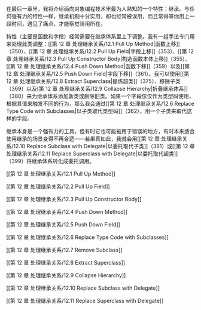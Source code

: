 在最后一章里，我将介绍面向对象编程技术里最为人熟知的一个特性：继承。与任何强有力的特性一样，继承机制十分实用，却也经常被误用，而且常得等你用上一段时间，遇见了痛点，才能察觉误用所在。

特性（主要是函数和字段）经常需要在继承体系里上下调整。我有一组手法专门用来处理此类调整：[[第 12 章 处理继承关系/12.1 Pull Up Method|函数上移]]（350）、[[第 12 章 处理继承关系/12.2 Pull Up Field|字段上移]]（353）、[[第 12 章 处理继承关系/12.3 Pull Up Constructor Body|构造函数本体上移]]（355）、[[第 12 章 处理继承关系/12.4 Push Down Method|函数下移]]（359）以及[[第 12 章 处理继承关系/12.5 Push Down Field|字段下移]]（361）。我可以使用[[第 12 章 处理继承关系/12.8 Extract Superclass|提炼超类]]（375）、移除子类（369）以及[第 12 章 处理继承关系/12.9 Collapse Hierarchy|折叠继承体系]]（380）来为继承体系添加新类或删除旧类。如果一个字段仅仅作为类型码使用，根据其值来触发不同的行为，那么我会通过[[第 12 章 处理继承关系/12.6 Replace Type Code with Subclasses|以子类取代类型码]]（362），用一个子类来取代这样的字段。

继承本身是一个强有力的工具，但有时它也可能被用于错误的地方，有时本来适合使用继承的场景变得不再合适——若果真如此，我就会用[[第 12 章 处理继承关系/12.10 Replace Subclass with Delegate|以委托取代子类]]（381）或[[第 12 章 处理继承关系/12.11 Replace Superclass with Delegate|以委托取代超类]]（399）将继承体系转化成委托调用。

[[第 12 章 处理继承关系/12.1 Pull Up Method]]

[[第 12 章 处理继承关系/12.2 Pull Up Field]]

[[第 12 章 处理继承关系/12.3 Pull Up Constructor Body]]

[[第 12 章 处理继承关系/12.4 Push Down Method]]

[[第 12 章 处理继承关系/12.5 Push Down Field]]

[[第 12 章 处理继承关系/12.6 Replace Type Code with Subclasses]]

[[第 12 章 处理继承关系/12.7 Remove Subclass]]

[[第 12 章 处理继承关系/12.8 Extract Superclass]]

[[第 12 章 处理继承关系/12.9 Collapse Hierarchy]]

[[第 12 章 处理继承关系/12.10 Replace Subclass with Delegate]]

[[第 12 章 处理继承关系/12.11 Replace Superclass with Delegate]]

